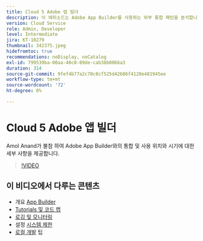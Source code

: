 ```yaml
---
title: Cloud 5 Adobe 앱 빌더
description: 이 에피소드는 Adobe App Builder를 사용하는 외부 통합 패턴을 분석합니다
version: Cloud Service
role: Admin, Developer
level: Intermediate
jira: KT-10279
thumbnail: 342375.jpeg
hidefromtoc: true
recommendations: noDisplay, noCatalog
exl-id: 799539ba-00aa-40c0-89de-cab38b0066a3
duration: 314
source-git-commit: 9fef4b77a2c70c8cf525d42686f4120e481945ee
workflow-type: tm+mt
source-wordcount: '72'
ht-degree: 0%

---
```


# Cloud 5 Adobe 앱 빌더

Amol Anand가 불참 하여 Adobe App Builder와의 통합 및 사용 위치와 시기에 대한 세부 사항을 제공합니다.

>[!VIDEO](https://video.tv.adobe.com/v/342375?quality=12&learn=on)

## 이 비디오에서 다루는 콘텐츠

+ 개요 [App Builder](https://developer.adobe.com/app-builder/docs/overview/)
+ [Tutorials 및 코드 랩](https://developer.adobe.com/app-builder/docs/resources/)
+ [로깅 및 모니터링](https://adobedocs.github.io/adobeio-runtime/guides/logging_monitoring.html#retrieving-activations-for-blocking-successful-calls)
+ 설정 [시스템 제한](https://adobedocs.github.io/adobeio-runtime/guides/system_settings.html)
+ [로컬 개발](https://developer.adobe.com/app-builder/docs/resources/debugging/) 팁
